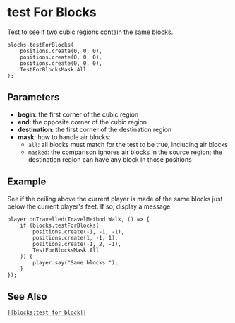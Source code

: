 # test For Blocks

Test to see if two cubic regions contain the same blocks.

```sig
blocks.testForBlocks(
    positions.create(0, 0, 0),
    positions.create(0, 0, 0),
    positions.create(0, 0, 0),
    TestForBlocksMask.All
);
```

## Parameters

* **begin**: the first corner of the cubic region
* **end**: the opposite corner of the cubic region
* **destination**: the first corner of the destination region
* **mask**: how to handle air blocks: 
    * `all`: all blocks must match for the test to be true, including air blocks
    * `masked`: the comparison ignores air blocks in the source region; the destination region can have any block in those positions

## Example

See if the ceiling above the current player is made of the same blocks just below the current player's feet. If so, display a message.

```blocks
player.onTravelled(TravelMethod.Walk, () => {
    if (blocks.testForBlocks(
        positions.create(-1, -1, -1),
        positions.create(1, -1, 1),
        positions.create(-1, 2, -1),
        TestForBlocksMask.All
    )) {
        player.say("Same blocks!");
    }
});
```

## See Also

[`||blocks:test for block||`](/reference/test-for-block)